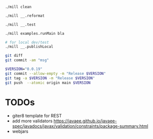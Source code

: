 
```sh

./mill clean

./mill __.reformat

./mill __.test

./mill examples.runMain bla

# for local dev/test
./mill __.publishLocal

git diff
git commit -am "msg"

$VERSION="0.0.19"
git commit --allow-empty -m "Release $VERSION"
git tag -a $VERSION -m "Release $VERSION"
git push  --atomic origin main $VERSION


```

# TODOs

- giter8 template for REST
- add more validators https://javaee.github.io/javaee-spec/javadocs/javax/validation/constraints/package-summary.html
- webjars
